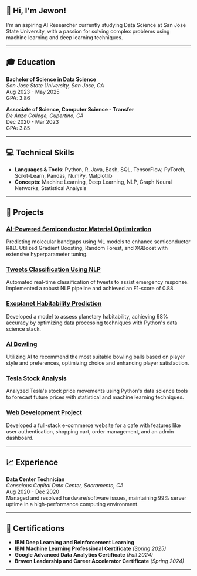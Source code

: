 
## 👋 Hi, I'm Jewon! 
I'm an aspiring AI Researcher currently studying Data Science at San Jose State University, with a passion for solving complex problems using machine learning and deep learning techniques.

---

## 🎓 Education

**Bachelor of Science in Data Science**  
*San Jose State University, San Jose, CA*  
Aug 2023 - May 2025  
GPA: 3.86  

**Associate of Science, Computer Science - Transfer**  
*De Anza College, Cupertino, CA*  
Dec 2020 - Mar 2023  
GPA: 3.85  

---

## 💻 Technical Skills

- **Languages & Tools**: Python, R, Java, Bash, SQL, TensorFlow, PyTorch, Scikit-Learn, Pandas, NumPy, Matplotlib
- **Concepts**: Machine Learning, Deep Learning, NLP, Graph Neural Networks, Statistical Analysis

---

## 🌟 Projects

### [AI-Powered Semiconductor Material Optimization](https://github.com/yeon971105/semiconductor-optimization)
Predicting molecular bandgaps using ML models to enhance semiconductor R&D. Utilized Gradient Boosting, Random Forest, and XGBoost with extensive hyperparameter tuning.

### [Tweets Classification Using NLP](https://github.com/yeon971105/tweets-classification)
Automated real-time classification of tweets to assist emergency response. Implemented a robust NLP pipeline and achieved an F1-score of 0.88.

### [Exoplanet Habitability Prediction](https://github.com/yeon971105/exoplanet-habitability)
Developed a model to assess planetary habitability, achieving 98% accuracy by optimizing data processing techniques with Python's data science stack.

### [AI Bowling](https://github.com/yeon971105/ai-bowling)
Utilizing AI to recommend the most suitable bowling balls based on player style and preferences, optimizing choice and enhancing player satisfaction.

### [Tesla Stock Analysis](https://github.com/yeon971105/tesla-stock-analysis)
Analyzed Tesla's stock price movements using Python's data science tools to forecast future prices with statistical and machine learning techniques.

### [Web Development Project](https://github.com/yeon971105/web-dev-ecommerce)
Developed a full-stack e-commerce website for a cafe with features like user authentication, shopping cart, order management, and an admin dashboard.

---

## 📈 Experience

**Data Center Technician**  
*Conscious Capital Data Center, Sacramento, CA*  
Aug 2020 - Dec 2020  
Managed and resolved hardware/software issues, maintaining 99% server uptime in a high-performance computing environment.

---

## 📜 Certifications

- **IBM Deep Learning and Reinforcement Learning**
- **IBM Machine Learning Professional Certificate** *(Spring 2025)*
- **Google Advanced Data Analytics Certificate** *(Fall 2024)*
- **Braven Leadership and Career Accelerator Certificate** *(Spring 2024)*

---

